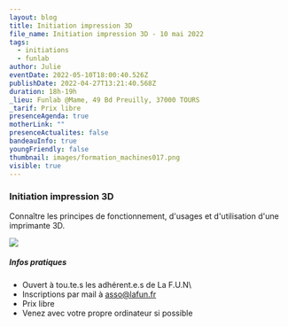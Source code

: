 ```yaml
---
layout: blog
title: Initiation impression 3D
file_name: Initiation impression 3D - 10 mai 2022
tags:
  - initiations
  - funlab
author: Julie
eventDate: 2022-05-10T18:00:40.526Z
publishDate: 2022-04-27T13:21:40.568Z
duration: 18h-19h
_lieu: Funlab @Mame, 49 Bd Preuilly, 37000 TOURS
_tarif: Prix libre
presenceAgenda: true
motherLink: ""
presenceActualites: false
bandeauInfo: true
youngFriendly: false
thumbnail: images/formation_machines017.png
visible: true
---
```

### Initiation impression 3D

Connaître les principes de fonctionnement, d'usages et d'utilisation d'une imprimante 3D.

![](images/formation_machines017.png)

##### Infos pratiques

* Ouvert à tou.te.s les adhérent.e.s de La F.U.N\
* Inscriptions par mail à asso@lafun.fr
* Prix libre
* Venez avec votre propre ordinateur si possible